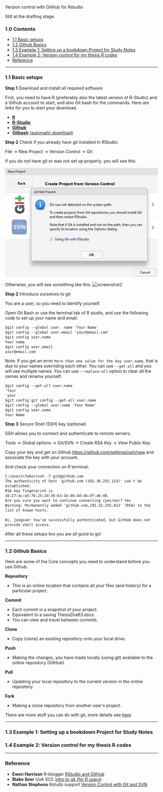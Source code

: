 Version control with GitHub for Rstudio

Still at the drafting stage.

### 1.0 Contents

- [1.1 Basic setups](https://github.com/jungxue/R2Git/blob/master/README.md#12-basic-setups)
- [1.2 Github Basics](https://github.com/jungxue/R2Git/blob/master/README.md#13-github-basics)
- [1.3 Example 1: Setting up a bookdown Project for Study Notes](https://github.com/jungxue/R2Git/blob/master/README.md#14-example-1-setting-up-a-bookdown-project-for-study-notes)
- [1.4 Example 2: Version control for my thesis R codes](https://github.com/jungxue/R2Git/blob/master/README.md#15-example-2-version-control-for-my-thesis-r-codes)
- [Reference](https://github.com/jungxue/R2Git/blob/master/README.md#reference)
-------------------------------------------------------------------------------------------------------------------

### 1.1 Basic setups

**Step 1** Download and install all required software

First, you need to have R (preferably also the latest version of R-Studio) and a Github account to start, and also Git bash for the commands. Here are links for you to start your download. 

- [**R**](https://cran.r-project.org/)
- [**R-Studio**](https://www.rstudio.com/products/rstudio/download/)
- [**Github**](https://github.com/)
- [**Gitbash**](https://gitforwindows.org/) [(automatic download)](https://git-scm.com/download/win)

**Step 2**  Check if you already have git installed In RStudio:

File → New Project → Version Control → Git

If you do not have git or was not set up properly, you will see this
<p align="center">
   <img  src="R2Git1.jpg">
</p>

Otherwise, you will see something like this. 
![screenshot2](R2Git2.jpg)

**Step 2** Introduce ourselves to git

You are a user, so you need to identify yourself.

Open Git Bash or use the terminal tab of R studio, and use the following code to set up your name and email.

```git
$git config --global user. name 'Your Name'
$git config --global user.email 'your@email.com'
$git config user.name
Your name
$git config user.email
your@email.com
```
Note: If you get an error `More than one value for the key user.name`, that is due to your names overriding each other.
You can use `--get-all` and you will see multiple names. 
You can use `--replace-all` option to clear all the names and rename yourself. 

```git
$git config --get-all user.name
'Your
'your
$git config git config --get-all user.name 
$git config --global user.name 'Your Name'
$git config user.name
Your Name
```

**Step 3** Secure Shell (SSH) key (optional)

SSH allows you to connect and authenticate to remote servers.

Tools → Global options → Git/SVN → Create RSA Key → View Public Key.

Copy your key and get on Github https://github.com/settings/ssh/new and associate the key with your account.

And check your connection on R terminal: 

```git
C:\Users\Tokor>ssh -T git@github.com
The authenticity of host 'github.com (192.30.255.113)' can't be established.
RSA key fingerprint is 16:27:ac:a5:76:25:2d:36:63:1b:46:4d:eb:df:a6:48.
Are you sure you want to continue connecting (yes/no)? Yes
Warning: Permanently added 'github.com,192.32.255.613' (RSA) to the list of known hosts.

Hi, jungxue! You've successfully authenticated, but GitHub does not provide shell access.

```
After all these setups bro you are all good to go!

-------------------------------------------------------------------------------------------------------------------

### 1.2 Github Basics

Here are some of the Core concepts you need to understand before you use Github. 

**Repository**
- This is an online location that contains all your files (and history) for a particular project.

**Commit**
- Each commit is a snapshot of your project.
- Equivalent to a saving ThesisDraft3.docx.
- You can view and travel between commits. 

**Clone**
- Copy (clone) an existing repository onto your local drive. 

**Push**
- Making the changes, you have made locally (using git) available to the online repository (GitHub).

**Pull**
- Updating your local repository to the current version in the online repository.

**Fork**
- Making a clone repository from another user's project.


There are more stuff you can do with git, more details see [here]()

-------------------------------------------------------------------------------------------------------------------
### 1.3 Example 1: Setting up a bookdown Project for Study Notes

### 1.4 Example 2: Version control for my thesis R codes

-------------------------------------------------------------------------------------------------------------------

### Reference

- **Ewen Harrison** R-blogger [RStudio and GitHub](https://www.r-bloggers.com/rstudio-and-github/)
- **Blake Seer** UoA SCC [intro to git (for R users)](https://github.com/sccuoa/intro-to-git)
- **Nathan Stephens** Rstudo support [Version Control with Git and SVN](https://support.rstudio.com/hc/en-us/articles/200532077-Version-Control-with-Git-and-SVN)
